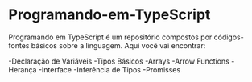 # Programando-em-TypeScript

Programando em TypeScript é um repositório compostos por códigos-fontes básicos sobre a linguagem. Aqui você vai encontrar:

-Declaração de Variáveis
-Tipos Básicos
-Arrays
-Arrow Functions
-Herança
-Interface
-Inferência de Tipos
-Promisses
